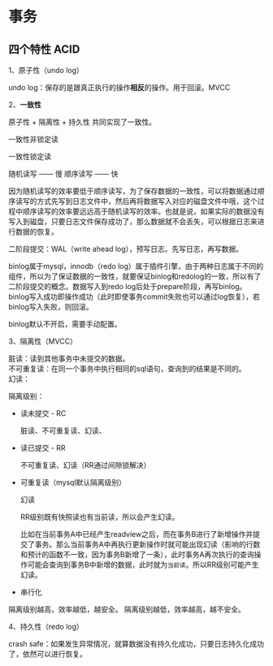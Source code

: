 # 事务

## 四个特性 ACID

1、原子性（undo log）

undo log：保存的是跟真正执行的操作**相反**的操作。用于回滚。MVCC

2、**一致性**

原子性 + 隔离性 + 持久性 共同实现了一致性。

一致性非锁定读

一致性锁定读

随机读写 —— 慢
顺序读写 —— 快

因为随机读写的效率要低于顺序读写，为了保存数据的一致性，可以将数据通过顺序读写的方式先写到日志文件中，然后再将数据写入对应的磁盘文件中哦，这个过程中顺序读写的效率要远远高于随机读写的效率。也就是说，如果实际的数据没有写入到磁盘，只要日志文件保存成功了，那么数据就不会丢失，可以根据日志来进行数据的恢复。

二阶段提交：WAL（write ahead log），预写日志。先写日志，再写数据。

binlog属于mysql，innodb（redo log）属于插件引擎，由于两种日志属于不同的组件，所以为了保证数据的一致性，就要保证binlog和redolog的一致，所以有了二阶段提交的概念。数据写入到redo log后处于prepare阶段，再写binlog。binlog写入成功即操作成功（此时即使事务commit失败也可以通过log恢复），若binlog写入失败，则回滚。

binlog默认不开启，需要手动配置。

3、隔离性（MVCC）

脏读：读到其他事务中未提交的数据。  
不可重复读：在同一个事务中执行相同的sql语句，查询到的结果是不同的。  
幻读：

隔离级别：

- 读未提交 - RC

    脏读、不可重复读、幻读、

- 读已提交 - RR

    不可重复读、幻读（RR通过间隙锁解决）

- 可重复读（mysql默认隔离级别）

    幻读

    RR级别既有快照读也有当前读，所以会产生幻读。

    比如在当前事务A中已经产生readview之后，而在事务B进行了新增操作并提交了事务。那么当前事务A中再执行更新操作时就可能出现幻读（影响的行数和预计的函数不一致，因为事务B新增了一条），此时事务A再次执行的查询操作可能会查询到事务B中新增的数据，此时就为`当前读`。所以RR级别可能产生幻读。

- 串行化

隔离级别越高，效率越低，越安全。
隔离级别越低，效率越高，越不安全。

4、持久性（redo log）

crash safe：如果发生异常情况，就算数据没有持久化成功，只要日志持久化成功了，依然可以进行恢复。
